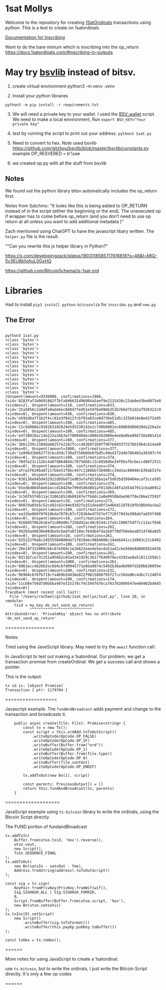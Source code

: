 1sat Mollys
=================

Welcome to the repository for creating [1SatOridinals](https://www.1satordinals.com) transactions using python. This is a test to create on 1satordinals 

[Documentation for Inscribing](https://panda-wallet.gitbook.io/provider-api/ordinals/inscribe)

Want to do the bare minium which is inscribing into the op_return
https://docs.1satordinals.com/#inscribing-in-outputs

May try [bsvlib](https://github.com/gitzhou/bsvlib) instead of bitsv. 
==============

1. create virtual environment 
python3 -m venv .venv

2. Install your python libraires 

```
python3 -m pip install -r requirements.txt

```


3. We will need a private key to your wallet.  I used the [BSV_wallet](https://github.com/rachyrachyrach/bsv_wallet) script.  We need to make a local environment, Run ```export BSV_KEY="Your private key"```

4. test by running the script to print out your address. ```python3 1sat.py```

5. Need to convert to hex.  Note used bsvlib https://github.com/gitzhou/bsvlib/blob/master/bsvlib/constants.py
example OP_RESVERED = b'\xae

6. we created op.py with all the stuff from bsvlib

## Notes

We found out the python library bitsv automatically includes the op_return first. 

Notes from Satchmo: 
"It looks like this is being added to OP_RETURN instead of in the script (either the beginning or the end). The unexecuted op if wrapper has to come before op_return (and you don’t need to use op return at all unless you want to add additional metadata )"


Zach mentioned using ChatGPT to have the javascript libary written.  The ```helper.py``` file is the result. 

"“Can you rewrite this js helper library in Python?"

https://x.com/developingzack/status/1803118585717616816?s=46&t=MlQ-5v3EU8bliohuL0GxHQ

https://github.com/BitcoinSchema/js-1sat-ord

# Libraries
Had to install ```pip3 install python-bitcoinlib``` for ```inscribe.py``` and ```new.py```

## The Error

```

python3 1sat.py
<class 'bytes'>
<class 'bytes'>
<class 'bytes'>
<class 'bytes'>
<class 'bytes'>
<class 'bytes'>
<class 'bytes'>
<class 'bytes'>
<class 'bytes'>
<class 'bytes'>
<class 'bytes'>
<class 'bytes'>
<class 'bytes'>
[Unspent(amount=9336086, confirmations=1966, txid='8283faf1b0691862f7bfa9d6631d96004a5aef9e2215438c23ab0ed3be0075e8', txindex=2), Unspent(amount=218, confirmations=833, txid='25a5856c2a9dfa0ade6ec660477ed51e597be896b352b7b6d751d2af936322c9', txindex=0), Unspent(amount=436, confirmations=830, txid='e592d6a7f1b2f4cc02a3f8412fcbf93a03ce0d730e51d5c325b018e8e4272e95', txindex=0), Unspent(amount=100, confirmations=485, txid='11c6d866bc9182b3182624e5d5330142e1c740b6081ec680b9d8b020da228a2e', txindex=0), Unspent(amount=100, confirmations=485, txid='e4f20810ac14e222a16b3aff009484ecd60e582809e4ee8e8be894710a981414', txindex=0), Unspent(amount=100, confirmations=377, txid='3b6c239c210dda68257e2182fcccd436971b9ff987b6033f3176b19b4cb14a40', txindex=0), Unspent(amount=1000, confirmations=377, txid='1a996d1bb62f73cbcd3dc730a5750b0de6fbd5c49ed372d4b766465a38397cf4', txindex=0), Unspent(amount=100, confirmations=374, txid='70dfe23c112bc4a07d864044cf8758b0c13c6856dbe34f05afbcbeccd80f2531', txindex=0), Unspent(amount=100, confirmations=374, txid='afce2f634ba87117bbe51f8bc447c1188bb728480cc34a5ac86040cb39ab51fe', txindex=0), Unspent(amount=100, confirmations=374, txid='838136e945d432921d95bd72ed03a7afd216ba1af5d635d599404ecaf3cca595', txindex=0), Unspent(amount=100, confirmations=374, txid='b5edbd86454eb1eccd18426e799d546d8b1af813db148fa2d5447911cbad6912', txindex=0), Unspent(amount=100, confirmations=369, txid='3c50fb5f4b11ac31061852db0918fe7fb8dc1a0e0950bdae967f8e26be27593f', txindex=0), Unspent(amount=10, confirmations=273, txid='8007da03e5c52ce02cb2c94e93d2fa151deed9f2a466d1187818fb38bb9acba2', txindex=0), Unspent(amount=100, confirmations=273, txid='ea32be068f0f618bda7079c87cf20364e47557ef7720f7843e508abfad35f498', txindex=0), Unspent(amount=10, confirmations=264, txid='816045f0b2b16af1c80e00c7258d42ac48c0244c1fa5c190875df7cc11ecf646', txindex=0), Unspent(amount=100, confirmations=262, txid='9d203a48830e08dbe9cbedfa8f10ecf64db4fda1b8ff0dfb8ebea8514746a8d5', txindex=0), Unspent(amount=10, confirmations=261, txid='625222f0a6c24555584800da71f819ebc9884606c14de6441cc3d983c21c6492', txindex=0), Unspent(amount=100, confirmations=261, txid='29e14f315009cb6c67e56dc1e2b622eae4e5ecda51ad1cbe560e8d8865624436', txindex=0), Unspent(amount=100, confirmations=261, txid='0311bfce731251a95662c02ad341929c3b177640979ec4292ae8a51811259dc1', txindex=0), Unspent(amount=1000, confirmations=261, txid='9d61ecc4b2662ec0d4cbfd0945771e8da8974c5492b36a4b996fd1b0b630059e', txindex=0), Unspent(amount=100, confirmations=231, txid='9b904c676fb719cfa4b9b3d436e822f9815860795f27cc56de06c4dbc7c240f4', txindex=0), Unspent(amount=100, confirmations=174, txid='11cb8e756d7d0bbba487e3151f8cf4c59df67bca701f63809547ee60402bd645', txindex=0)]
Traceback (most recent call last):
  File "/Users/rachael/github/1sat_mollys/1sat.py", line 20, in <module>
    txid = my_key.do_not_send_op_return(
           ^^^^^^^^^^^^^^^^^^^^^^^^^^^^
AttributeError: 'PrivateKey' object has no attribute 'do_not_send_op_return'
```
=================

Notes:

Tried using the JaveScript library. May need to try the ```await``` function call: 

In JavaScript to test out making a 1satordinal.  Our problem, we get a transaction promise from createOrdinal. We get a success call and shows a pointer.

This is the output: 

```
tx id is: [object Promise]
Transaction { ptr: 1179704 }
```


==================

Javascript example. The ```fundAndBroadcast``` adds payment and change to the transaction and broadcasts it. 

```
    public async create(file: File): Promise<string> {
        const tx = new Tx();
        const script = this.ordAdd.toTxOutScript()
            .writeOpCode(OpCode.OP_FALSE)
            .writeOpCode(OpCode.OP_IF)
            .writeBuffer(Buffer.from("ord"))
            .writeOpCode(OpCode.OP_1)
            .writeBuffer(Buffer.from(file.type))
            .writeOpCode(OpCode.OP_0)
            .writeBuffer(file.content)
            .writeOpCode(OpCode.OP_ENDIF)

        tx.addTxOut(new Bn(1), script)

        const parents: PreviousOutput[] = []
        return this.fundAndBroadcast(tx, parents)
    }
```

===================


JavaScript example using ```ts-bitcoin``` library to write the ordinals, using the Bitcoin Script directly. 

The FUND portion of fundandBroadcast


```
tx.addTxIn(
    Buffer.from(utxo.txid, 'hex').reverse(),
    utxo.vout,
    new Script(),
    TxIn.SEQUENCE_FINAL
);
tx.addTxOut(
    new Bn(satsIn - satsOut - fee),
    Address.fromString(address).toTxOutScript()
);

const sig = tx.sign(
    KeyPair.fromPrivKey(PrivKey.fromWif(wif)),
    Sig.SIGHASH_ALL | Sig.SIGHASH_FORKID,
    0,
    Script.fromBuffer(Buffer.from(utxo.script, 'hex'),
    new Bn(utxo.satoshis)
);
tx.txIns[0].setScript(
    new Script()
        .writeBuffer(sig.toTxFormat())
        .writeBuffer(this.payKp.pubKey.toBuffer())
);

const txHex = tx.toHex();
```

======

More notes for using JavaScript to create a 1satordinal:

use ```ts-bitcoin```, but to write the ordinals, I just write the Bitcoin Script directly. It's only a few op codes


======
